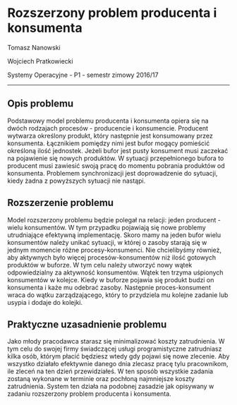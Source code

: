 Rozszerzony problem producenta i konsumenta
=======================

Tomasz Nanowski 

Wojciech Pratkowiecki

Systemy Operacyjne - P1 - semestr zimowy 2016/17

----------

Opis problemu
-------------

Podstawowy model problemu producenta i konsumenta opiera się na dwóch rodzajach procesów - producencie i konsumencie. Producent wytwarza określony produkt, który następnie jest konsumowany przez konsumenta. Łącznikiem pomiędzy nimi jest bufor mogący pomieścić określoną ilość jednostek. Jeżeli bufor jest pusty konsument musi zaczekać na pojawienie się nowych produktów. W sytuacji przepełnionego bufora to producent musi zawiesić swoją pracę do momentu pobrania produktów od konsumenta. Problemem synchronizacji jest doprowadzenie do sytuacji, kiedy żadna z powyższych sytuacji nie nastąpi.

Rozszerzenie problemu
----------------------------------

Model rozszerzony problemu będzie polegał na relacji: jeden producent - wielu konsumentów. W tym przypadku pojawiają się nowe problemy utrudniające efektywną implementację. Skoro mamy na jeden bufor wielu konsumentów należy unikać sytuacji, w której o zasoby starają się w jednym momencie różne procesy-konsumenci. Nie chcielibyśmy również, aby aktywnych było więcej procesów-konsumentów niż ilość gotowych produktów w buforze. W tym celu należy utworzyć nowy wątek odpowiedzialny za aktywność konsumentów. Wątek ten trzyma uśpionych konsumentów w kolejce. Kiedy w buforze pojawia się produkt budzi on konsumenta i każe mu odebrać zasoby. Następnie proces-konsument wraca do wątku zarządzającego, który to przydziela mu kolejne zadanie lub usypia i dodaje do kolejki.

Praktyczne uzasadnienie problemu
----------------------------------

Jako młody pracodawca starasz się minimalizować koszty zatrudnienia. W tym celu do swojej firmy świadczącej usługi programistyczne zatrudniasz kilka osób, którym płacić będziesz wtedy gdy pojawi się nowe zlecenie. Aby wszystko działało efektywnie danego dnia zlecasz pracę tylu pracownikom, ile zleceń na ten dzień przewidziałeś. W ten sposób wszystkie zadania zostaną wykonane w terminie oraz pochłoną najmniejsze koszty zatrudnienia. System ten działa na podobnej zasadzie jak opisywany w zadaniu rozszerzony problem producenta i konsumenta.  
